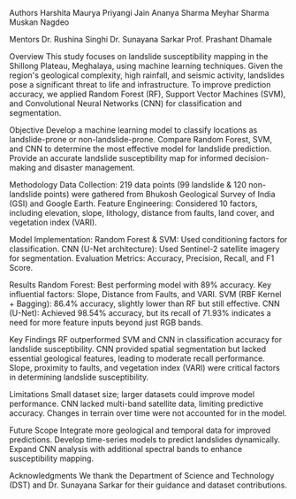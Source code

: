 Authors
Harshita Maurya
Priyangi Jain
Ananya Sharma
Meyhar Sharma
Muskan Nagdeo

Mentors
Dr. Rushina Singhi
Dr. Sunayana Sarkar
Prof. Prashant Dhamale

Overview
This study focuses on landslide susceptibility mapping in the Shillong Plateau, Meghalaya, using machine learning techniques. Given the region's geological complexity, high rainfall, and seismic activity, landslides pose a significant threat to life and infrastructure. To improve prediction accuracy, we applied Random Forest (RF), Support Vector Machines (SVM), and Convolutional Neural Networks (CNN) for classification and segmentation.

Objective
Develop a machine learning model to classify locations as landslide-prone or non-landslide-prone.
Compare Random Forest, SVM, and CNN to determine the most effective model for landslide prediction.
Provide an accurate landslide susceptibility map for informed decision-making and disaster management.

Methodology
Data Collection: 219 data points (99 landslide & 120 non-landslide points) were gathered from Bhukosh Geological Survey of India (GSI) and Google Earth.
Feature Engineering: Considered 10 factors, including elevation, slope, lithology, distance from faults, land cover, and vegetation index (VARI).

Model Implementation:
Random Forest & SVM: Used conditioning factors for classification.
CNN (U-Net architecture): Used Sentinel-2 satellite imagery for segmentation.
Evaluation Metrics: Accuracy, Precision, Recall, and F1 Score.

Results
Random Forest: Best performing model with 89% accuracy. Key influential factors: Slope, Distance from Faults, and VARI.
SVM (RBF Kernel + Bagging): 86.4% accuracy, slightly lower than RF but still effective.
CNN (U-Net): Achieved 98.54% accuracy, but its recall of 71.93% indicates a need for more feature inputs beyond just RGB bands.

Key Findings
RF outperformed SVM and CNN in classification accuracy for landslide susceptibility.
CNN provided spatial segmentation but lacked essential geological features, leading to moderate recall performance.
Slope, proximity to faults, and vegetation index (VARI) were critical factors in determining landslide susceptibility.

Limitations
Small dataset size; larger datasets could improve model performance.
CNN lacked multi-band satellite data, limiting predictive accuracy.
Changes in terrain over time were not accounted for in the model.

Future Scope
Integrate more geological and temporal data for improved predictions.
Develop time-series models to predict landslides dynamically.
Expand CNN analysis with additional spectral bands to enhance susceptibility mapping.

Acknowledgments
We thank the Department of Science and Technology (DST) and Dr. Sunayana Sarkar for their guidance and dataset contributions.
